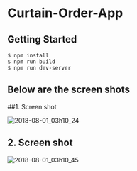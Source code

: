 # Curtain-Order-App

## Getting Started

    $ npm install
    $ npm run build
    $ npm run dev-server 


## Below are the screen shots

##1. Screen shot

![2018-08-01_03h10_24](https://user-images.githubusercontent.com/19700499/43469235-c93a89dc-9539-11e8-8c8d-8eb9593a3d7a.png)


## 2. Screen shot

![2018-08-01_03h10_45](https://user-images.githubusercontent.com/19700499/43469233-c9094034-9539-11e8-960b-b3bf537b1dfe.png)
